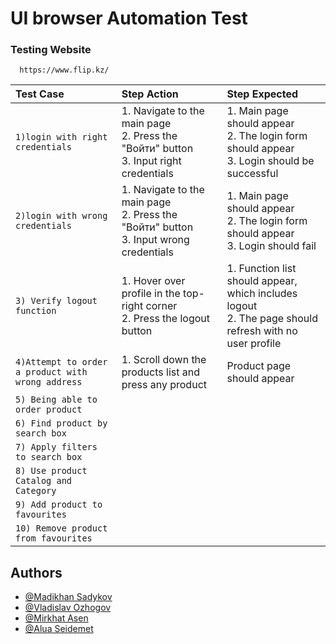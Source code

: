 
# UI browser Automation Test

### Testing Website

```http
  https://www.flip.kz/
```

 Test Case | Step Action   | Step Expected               
 :-------- | :------- | :------------------------- 
 `1)login with right credentials` | 1. Navigate to the main page <br /> 2. Press the "Войти" button <br /> 3. Input right credentials | 1. Main page should appear <br /> 2. The login form should appear <br /> 3. Login should be successful
| `2)login with wrong credentials` | 1. Navigate to the main page <br />2. Press the "Войти" button <br />3. Input wrong credentials | 1. Main page should appear <br /> 2. The login form should appear<br />3. Login should fail|
| `3) Verify logout function` | 1. Hover over profile in the top-right corner <br /> 2. Press the logout button|1. Function list should appear, which includes logout <br /> 2. The page should refresh with no user profile|
| `4)Attempt to order a product with wrong address`| 1. Scroll down the products list and press any product |Product page should appear|
|`5) Being able to order product`|||
|`6) Find product by search box`|||
|`7) Apply filters to search box`|||
|`8) Use product Catalog and Category`|||
|`9) Add product to favourites`|||
|`10) Remove product from favourites`|||





## Authors

- [@Madikhan Sadykov](https://github.com/MadikhanSadykov)
- [@Vladislav Ozhogov](https://github.com/Vemendu)
- [@Mirkhat Asen](https://github.com/orgs/DebugNuggets/people/MirkhatA)
- [@Alua Seidemet]()

